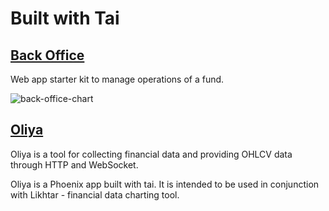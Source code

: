 # Built with Tai

## [Back Office](https://github.com/fremantle-industries/back_office)

Web app starter kit to manage operations of a fund.

![back-office-chart](https://github.com/fremantle-industries/back_office/blob/master/docs/balances-chart.png)

## [Oliya](https://github.com/blacksmith-capital/oliya)

Oliya is a tool for collecting financial data and providing OHLCV data through HTTP and WebSocket.

Oliya is a Phoenix app built with tai. It is intended to be used in conjunction with Likhtar - financial data charting tool.
